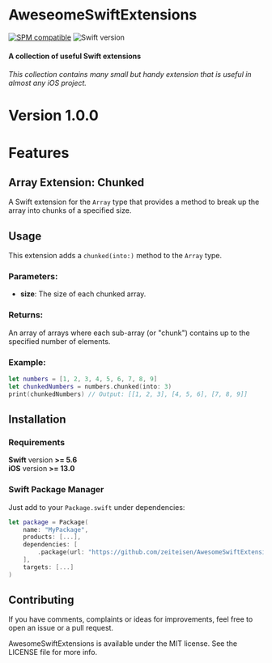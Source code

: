 # AweseomeSwiftExtensions

[![SPM compatible](https://img.shields.io/badge/SPM-compatible-4BC51D.svg?style=flat)](#swift-package-manager)
![Swift version](https://img.shields.io/badge/swift-5.6-orange.svg)

#### A collection of useful Swift extensions
###### This collection contains many small but handy extension that is useful in almost any iOS project.  

# Version 1.0.0


# Features

## Array Extension: Chunked

A Swift extension for the `Array` type that provides a method to break up the array into chunks of a specified size.

## Usage

This extension adds a `chunked(into:)` method to the `Array` type.

### Parameters:
- **size**: The size of each chunked array.

### Returns:
An array of arrays where each sub-array (or "chunk") contains up to the specified number of elements.

### Example:

```swift
let numbers = [1, 2, 3, 4, 5, 6, 7, 8, 9]
let chunkedNumbers = numbers.chunked(into: 3)
print(chunkedNumbers) // Output: [[1, 2, 3], [4, 5, 6], [7, 8, 9]]
```

## Installation

### Requirements
**Swift** version **>= 5.6**<br />
**iOS** version **>= 13.0**<br />

### Swift Package Manager

Just add to your `Package.swift` under dependencies:
```swift
let package = Package(
    name: "MyPackage",
    products: [...],
    dependencies: [
        .package(url: "https://github.com/zeiteisen/AwesomeSwiftExtensions.git", .upToNextMajor(from: "1.0.0"))
    ],
    targets: [...]
)
```

## Contributing

If you have comments, complaints or ideas for improvements, feel free to open an issue or a pull request.

AwesomeSwiftExtensions is available under the MIT license. See the LICENSE file for more info.
